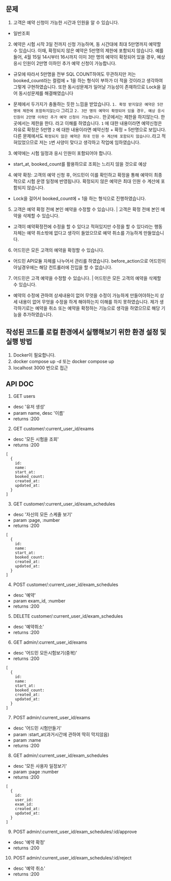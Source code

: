 ## 문제

1. 고객은 예약 신청이 가능한 시간과 인원을 알 수 있습니다.
- 일반조회

2. 예약은 시험 시작 3일 전까지 신청 가능하며, 동 시간대에 최대 5만명까지 예약할 수 있습니다. 이때, 확정되지 않은 예약은 5만명의 제한에 포함되지 않습니다.
  예를 들어, 4월 15일 14시부터 16시까지 이미 3만 명의 예약이 확정되어 있을 경우, 예상 응시 인원이 2만명 이하인 추가 예약 신청이 가능합니다.

- 규모에 따라서 5만명을 전부 SQL COUNT하여도 무관하지만 저는 booked_count라는 컬럼에 + 1을 하는 형식이 부하가 더 적을 것이라고 생각하여 그렇게 구현하였습니다.
  또한 동시성문제가 일어날 가능성이 존재하므로 Lock을 걸어 동시성문제를 해결해였습니다

- 문제에서 두가지가 충돌하는 듯한 느낌을 받았습니다.
  `1. 확정 받지않은 예약은 5만명에 제한에 포함하지않는다` 그리고
  `2. 3만 명의 예약이 확정되어 있을 경우, 예상 응시 인원이 2만명 이하인 추가 예약 신청이 가능합니다.`
  한곳에서는 제한을 하지않는다.
  한곳에서는 제한을 한다.
  라고 이해를 하였습니다.
  `1` 에 대한 내용이라면 예약신청은 자유로 확정은 5만명
  `2` 에 대한 내용이라면 예약신청 + 확정 = 5만명으로 보입니다.
  다른 문제에서도 `확정되지 않은 예약은 최대 인원 수 계산에 포함되지 않습니다.`라고 적혀있었으므로 저는 `1`번 사양이 맞다고 생각하고 작업에 임하였습니다.

3. 예약에는 시험 일정과 응시 인원이 포함되어야 합니다.
- start_at, booked_count를 활용하므로 조회는 느리지 않을 것으로 예상

4. 예약 확정: 고객의 예약 신청 후, 어드민이 이를 확인하고 확정을 통해 예약이 최종적으로 시험 운영 일정에 반영됩니다. 확정되지 않은 예약은 최대 인원 수 계산에 포
함되지 않습니다.
- Lock을 걸어서 booked_count에 + 1을 하는 형식으로 진행하였습니다.

5. 고객은 예약 확정 전에 본인 예약을 수정할 수 있습니다. | 고객은 확정 전에 본인 예약을 삭제할 수 있습니다.
- 고객이 예약확정전에 수정을 할 수 있다고 적혀있지만 수정을 할 수 있다라는 행동자체는 예약 취소밖에 없다고 생각이 들었으므로 예약 취소를 가능하게 만들었습니다.

6. 어드민은 모든 고객의 예약을 확정할 수 있습니다.
- 어드민 API모듈 자체를 나누어서 관리를 하였습니다. before_action으로 어드민이 아닐경우에는 해당 컨트롤러에 진입을 할 수 없습니다.

7. 어드민은 고객 예약을 수정할 수 있습니다. | 어드민은 모든 고객의 예약을 삭제할 수 있습니다.
- 예약의 수정에 관하여 상세내용이 없어 무엇을 수정이 가능하게 만들어야하는지 상세 내용이 없어 무엇을 수정을 하게 해야하는지 이해를 하지 못하였습니다. 제가 생각하기로는 예약을 취소 또는 예약을 확정하는 기능으로 생각을 하였으므로 해당 기능을 추가하였습니다.


## 작성된 코드를 로컬 환경에서 실행해보기 위한 환경 설정 및 실행 방법
1. Docker이 필요합니다.
2. docker compose up -d 또는 docker compose up
3. localhost 3000 번으로 접근

## API DOC

1. GET users
  - desc '유저 생성'
  - param name, desc '이름'
  - returns :200

2. GET customer/:current_user_id/exams
  - desc '모든 시험을 조회'
  - returns :200
  ```
  [
    {
      id:
      name:
      start_at:
      booked_count:
      created_at:
      updated_at:
    }
  ]
  ```

3. GET customer/:current_user_id/exam_schedules
  - desc '자신의 모든 스케줄 보기'
  - param :page, :number
  - returns :200
  ```
  [
    {
      id:
      name:
      start_at:
      booked_count:
      created_at:
      updated_at:
    }
  ]
  ```
4. POST customer/:current_user_id/exam_schedules
  - desc '예약'
  - param exam_id, :number
  - returns :200

5. DELETE customer/:current_user_id/exam_schedules
  - desc '예약취소'
  - returns :200

6. GET admin/:current_user_id/exams
  - desc '어드민 모든시험보기(중복)'
  - returns :200
  ```
  [
    {
      id:
      name:
      start_at:
      booked_count:
      created_at:
      updated_at:
    }
  ]
  ```
7. POST admin/:current_user_id/exams
  - desc '어드민 시험만들기'
  - param :start_at(과거시간에 관하여 딱히 막지않음)
  - param :name
  - returns :200

8. GET admin/:current_user_id/exam_schedules
  - desc '모든 사용자 일정보기'
  - param :page :number
  - returns :200
  ```
  [
    {
      id:
      user_id:
      exam_id:
      created_at:
      updated_at:
    }
  ]
  ```
9. POST admin/:current_user_id/exam_schedules/:id/approve
  - desc '예약 확정'
  - returns :200

10. POST admin/:current_user_id/exam_schedules/:id/reject
  - desc '예약 취소'
  - returns :200
